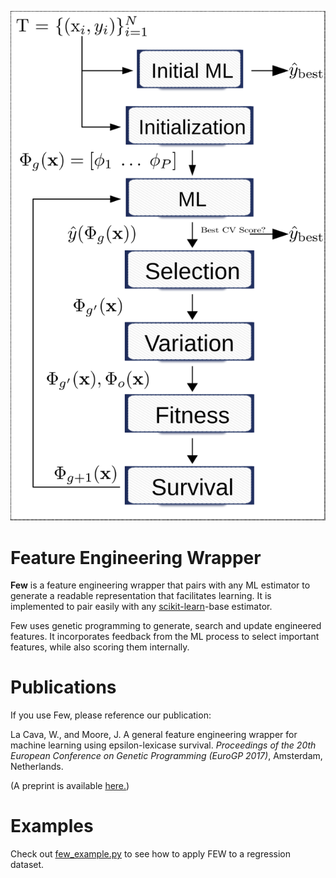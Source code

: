 ![FEW](few-diagram.svg)

Feature Engineering Wrapper
===
**Few** is a feature engineering wrapper that pairs with any ML estimator to generate a readable representation that facilitates learning. It is implemented to pair easily with any [scikit-learn](http://sklearn.org)-base estimator. 

Few uses genetic programming to generate, search and update engineered features. It incorporates feedback from the ML process to select important features, while also scoring them internally. 

Publications
===
If you use Few, please reference our publication:

La Cava, W., and Moore, J. A general feature engineering wrapper for machine learning using epsilon-lexicase survival. *Proceedings of the 20th European Conference on Genetic Programming (EuroGP 2017)*, Amsterdam, Netherlands.

(A preprint is available [here.](http://williamlacava.com/pubs/evostar_few_lacava.pdf)) 


Examples
===
Check out [few_example.py](http://github.com/lacava/few/tree/master/docs/few_example.py) to see how to apply FEW to a regression dataset. 


